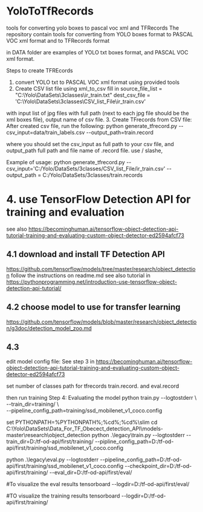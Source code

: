 # YoloToTfRecords
tools for converting yolo boxes to pascal voc xml and TFRecords
The repository contain tools for converting from YOLO boxes format to PASCAL VOC xml format and to TFRecords format

in DATA folder are examples of YOLO txt boxes format, and PASCAL VOC xml format.

Steps to create TFREcords
1. convert YOLO txt to PASCAL VOC xml format using provided tools
2. Create CSV list file using xml_to_csv 
  fill in 
   source_file_list = "C:\\Yolo\\DataSets\\3classes\\ir_train.txt"
  dest_csv_file = 'C:\\Yolo\\DataSets\\3classes\\CSV_list_File\\ir_train.csv'
  
  with input list of jpg files with full path (next to each jpg file should be the xml boxes file), output name of csv file.
3. Create TFrecords from CSV file:
  After created csv file, run the following:
  python generate_tfrecord.py --csv_input=data/train_labels.csv  --output_path=train.record
  
  where you should set the csv_input as full path to your csv file, and output_path full path and file name of .record file.
  use / slashe, 
  
  Example of usage:
   python generate_tfrecord.py --csv_input='C:/Yolo/DataSets/3classes/CSV_list_File/ir_train.csv' --output_path = C:/Yolo/DataSets/3classes/train.records
   
 # 4. use TensorFlow Detection API for training and evaluation 
 see also https://becominghuman.ai/tensorflow-object-detection-api-tutorial-training-and-evaluating-custom-object-detector-ed2594afcf73
  ## 4.1 download and install TF Detection API
  https://github.com/tensorflow/models/tree/master/research/object_detection
  follow the instructions on readme.md
  see also tutorial in https://pythonprogramming.net/introduction-use-tensorflow-object-detection-api-tutorial/
  
  ## 4.2 choose model to use for transfer learning
  https://github.com/tensorflow/models/blob/master/research/object_detection/g3doc/detection_model_zoo.md
  
  ## 4.3 
   edit model config file:
   See step 3 in https://becominghuman.ai/tensorflow-object-detection-api-tutorial-training-and-evaluating-custom-object-detector-ed2594afcf73
   
   set number of classes
   path for tfrecords train.record. and eval.record
   
   then run training Step 4: Evaluating the model
   python train.py --logtostderr \ 
       --train_dir=training/ \       
 --pipeline_config_path=training/ssd_mobilenet_v1_coco.config
 
 
 
 set PYTHONPATH=%PYTHONPATH%;%cd%;%cd%\slim
cd C:\Yolo\DataSets\Data_For_TF_Obecect_detection_API\models-master\research\object_detection
python .\legacy\train.py --logtostderr --train_dir=D:/tf-od-api/first/training/ --pipline_config_path=D:/tf-od-api/first/training/ssd_mobilenet_v1_coco.config

python .\legacy\eval.py    --logtostderr --pipeline_config_path=D:/tf-od-api/first/training/ssd_mobilenet_v1_coco.config   --checkpoint_dir=D:/tf-od-api/first/training/ --eval_dir=D:/tf-od-api/first/eval/

#To visualize the eval results
tensorboard --logdir=D:/tf-od-api/first/eval/

#TO visualize the training results
tensorboard --logdir=D:/tf-od-api/first/training/
 
   
   
   
